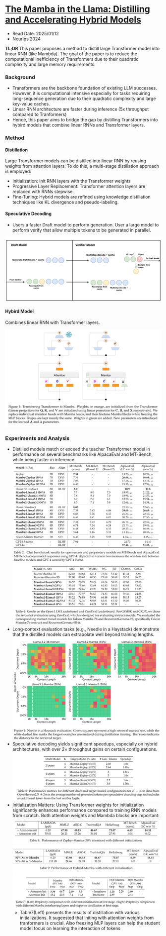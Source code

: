 # [The Mamba in the Llama: Distilling and Accelerating Hybrid Models](https://arxiv.org/pdf/2408.15237)
* Read Date: 2025/01/12
* Neurips 2024

**TL;DR**
This paper proposes a method to distill large Transformer model into linear RNN (like Mambda). The goal of the paper is to reduce the computational inefficiency of Transformers due to their quadratic complexity and large memory requirements. 

### Background
* Transformers are the backbone foundation of existing LLM successes. However, it is computational intensive especially for tasks requiring long-sequence generation due to their quadratic complexity and large key-value caches.
* Linear RNN architecture are faster during inference (5x throughput compared to Tranformers)
* Hence, this paper aims to bridge the gap by distilling Transformers into hybird models that combine linear RNNs and Transformer layers.

### Method
#### Distillation
Large Transformer models can be distilled into linear RNN by reusing weights from attention layers. To do this, a multi-stage distillation approach is employed:
* Initialization: Init RNN layers with the Transformer weights
* Progressive Layer Replacement: Transformer attention layers are replaced with RNNs stepwise.
* Fine-Tuning: Hybrid models are refined using knowledge distillation techniques like KL divergence and pseudo-labeling.

#### Speculative Decoding
* Users a faster Draft model to perform generation. User a large model to perform verify that allow multiple tokens to be generated in parallel.

![image](data/speculative_decoding.png)

#### Hybird Model
Combines linear RNN with Transformer layers.

![hybird_model](data/hybird_model.png)

### Experiments and Analysis
* Distilled models match or exceed the teacher Transformer model in performance on several benchmarks like AlpacaEval and MT-Bench, while being faster in inference.
    ![mt_bench_alpaca](data/mt_bench_alpaca.png)
    ![open_llm_zero_eval](data/open_llm_zero_eval.png)
* Long-context evaluation tasks (e.g., Needle in a Haystack) demonstrate that the distilled models can extrapolate well beyond training lengths.
    ![long_context_exp](data/long_context_exp.png)
* Speculative decoding yields significant speedups, especially on hybrid architectures, with over 2× throughput gains on certain configurations.
    ![sd_exp](data/sd_exp.png)
* Initialization Matters: Using Transformer weights for initialization significantly enhances performance compared to training RNN models from scratch. Both attention weights and Mambda blocks are important:
    ![att_init](data/t8.png)
    ![mamba_block](data/t9.png)
    ![mamba_block](data/t7.png)
    * Table7(Left) presents the results of distillation with various initializations. It sugeested that initing with attention weights from tranformers is crucial. Also freezing MLP layers can help the student model focus on learning the interaction of tokens 
